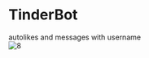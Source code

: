 # TinderBot
autolikes and messages with username <br>
![8](https://user-images.githubusercontent.com/54048747/222363718-4007f6fb-fab4-44f2-b8db-5649109eb512.JPG)
